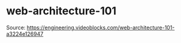 # web-architecture-101
Source: https://engineering.videoblocks.com/web-architecture-101-a3224e126947
